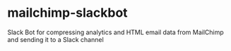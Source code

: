 # mailchimp-slackbot
Slack Bot for compressing analytics and HTML email data from MailChimp and sending it to a Slack channel

